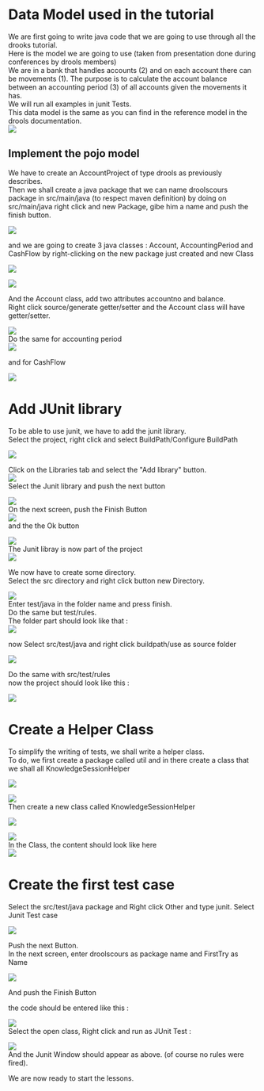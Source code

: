 # Data Model used in the tutorial

We are first going to write java code that we are going to use through all the drooks tutorial.  
Here is the model we are going to use \(taken from presentation done during conferences by drools members\)  
We are in a bank that handles accounts \(2\) and on each account there can be movements \(1\). The purpose is to calculate the account balance between an accounting period \(3\) of all accounts given the movements it has.  
We will run all examples in junit Tests.  
This data model is the same as you can find in the reference model in the drools documentation.  
![](drools/dataModel_fig1.jpeg)

## Implement the pojo model

We have to create an AccountProject of type drools as previously describes.  
Then we shall create a java package that we can name droolscours package in src/main/java \(to respect maven definition\) by doing on src/main/java right click and new Package, gibe him a name and push the finish button.

![](drools/dataModel_fig2.jpeg)

and we are going to create 3 java classes : Account, AccountingPeriod and CashFlow by right-clicking on the new package just created and new Class

![](drools/dataModel_fig3.jpeg)

![](drools/dataModel_fig4.png)

And the Account class, add two attributes accountno and balance.  
Right click source/generate getter/setter and the Account class will have getter/setter.

![](drools/dataModel_fig5.png)  
Do the same for accounting period  
![](drools/dataModel_fig6.png)

and for CashFlow

![](drools/dataModel_fig7.png)

# Add JUnit library

To be able to use junit, we have to add the junit library.  
Select the project, right click and select BuildPath/Configure BuildPath

![](drools/dataModel_fig8.png)

Click on the Libraries tab and select the "Add library" button.  
![](drools/dataModel_fig9.png)  
Select the Junit library and push the next button

![](drools/dataModel_fig10.png)  
On the next screen, push the Finish Button  
![](drools/dataModel_fig11.png)  
and the the Ok button

![](drools/dataModel_fig12.png)  
The Junit libray is now part of the project  
![](drools/dataModel_fig13.png)

We now have to create some directory.  
Select the src  directory and right click button new Directory.

![](drools/dataModel_fig14.png)  
Enter test/java in the folder name and press finish.  
Do the same but test/rules.  
The folder part should look like that :  
![](drools/dataModel_fig15.png)

now Select src/test/java and right click buildpath/use as source folder

![](drools/dataModel_fig16.png)

Do the same with src/test/rules  
now the project should look like this :

![](drools/dataModel_fig17.png)

# Create a Helper Class

To simplify the writing of tests, we shall write a helper class.  
To do, we first create a package called util and in there create a class that we shall all KnowledgeSessionHelper

![](drools/dataModel_fig18.png)

![](drools/dataModel_fig20.png)  
Then create a new class called KnowledgeSessionHelper

![](drools/dataModel_fig21.png)

![](drools/dataModel_fig22.png)  
In the Class, the content should look like here  
![](drools/dataModel_fig23.png)

# Create the first test case

Select the src/test/java package and Right click Other and type junit. Select Junit Test case

![](drools/dataModel_fig24.png)

Push the next Button.  
In the next screen, enter droolscours as package name and FirstTry as Name

![](drools/dataModel_fig25.png)

And push the Finish Button

the code should be entered like this :

![](drools/dataModel_fig26.png)  
Select the open class, Right click and run as JUnit Test :

![](drools/dataModel_fig27.png)  
And the Junit Window should appear as above. \(of course no rules were fired\).

We are now ready to start the lessons.

